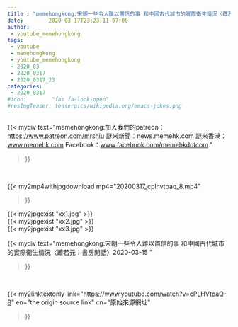 ```yaml
---
title : "memehongkong:宋朝一些令人難以置信的事 和中國古代城市的實際衞生情況〈蕭若元：書房閒話〉2020-03-15 "
date:        2020-03-17T23:23:11-07:00
author:
 - youtube_memehongkong
tags:
 - youtube
 - memehongkong
 - youtube_memehongkong
 - 2020_03
 - 2020_0317
 - 2020_0317_23
categories:
 - 2020_0317
#icon:        "fas fa-lock-open"
#resImgTeaser: teaserpics/wikipedia.org/emacs-jokes.png
---
```


{{< mydiv text="memehongkong:加入我們的patreon：https://www.patreon.com/mrshiu 謎米新聞：news.memehk.com 謎米香港： www.memehk.com Facebook：www.facebook.com/memehkdotcom "
>}}
<br>


{{< my2mp4withjpgdownload mp4="20200317_cplhvtpaq_8.mp4"
>}}

{{< my2jpgexist "xx1.jpg" >}}<br>
{{< my2jpgexist "xx2.jpg" >}}<br>
{{< my2jpgexist "xx3.jpg" >}}<br>



{{< mydiv text="memehongkong:宋朝一些令人難以置信的事 和中國古代城市的實際衞生情況〈蕭若元：書房閒話〉2020-03-15 "
>}}
<br>

{{< my2linktextonly link="https://www.youtube.com/watch?v=cPLHVtpaQ-8"
en="the origin source link" cn="原始來源網址"
>}}


<br>

